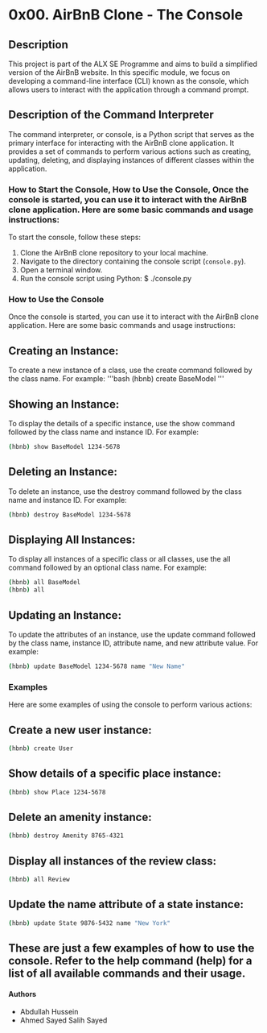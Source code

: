 # 0x00. AirBnB Clone - The Console

## Description
This project is part of the ALX SE Programme and aims to build a simplified version of the AirBnB website. In this specific module, we focus on developing a command-line interface (CLI) known as the console, which allows users to interact with the application through a command prompt.

## Description of the Command Interpreter
The command interpreter, or console, is a Python script that serves as the primary interface for interacting with the AirBnB clone application. It provides a set of commands to perform various actions such as creating, updating, deleting, and displaying instances of different classes within the application.

### How to Start the Console, How to Use the Console, Once the console is started, you can use it to interact with the AirBnB clone application. Here are some basic commands and usage instructions:
To start the console, follow these steps:
1. Clone the AirBnB clone repository to your local machine.
2. Navigate to the directory containing the console script (`console.py`).
3. Open a terminal window.
4. Run the console script using Python:
  $ ./console.py

### How to Use the Console
Once the console is started, you can use it to interact with the AirBnB clone application. Here are some basic commands and usage instructions:

## Creating an Instance:
To create a new instance of a class, use the create command followed by the class name. For example:
'''bash
(hbnb) create BaseModel
'''

## Showing an Instance:
To display the details of a specific instance, use the show command followed by the class name and instance ID. For example:
```bash
(hbnb) show BaseModel 1234-5678
```

## Deleting an Instance:
To delete an instance, use the destroy command followed by the class name and instance ID. For example:
```bash
(hbnb) destroy BaseModel 1234-5678
```

## Displaying All Instances:
To display all instances of a specific class or all classes, use the all command followed by an optional class name. For example:
```bash
(hbnb) all BaseModel
(hbnb) all
```

## Updating an Instance:
To update the attributes of an instance, use the update command followed by the class name, instance ID, attribute name, and new attribute value. For example:
```bash
(hbnb) update BaseModel 1234-5678 name "New Name"
```

### Examples
Here are some examples of using the console to perform various actions:

## Create a new user instance:
```bash
(hbnb) create User
```

## Show details of a specific place instance:
```bash
(hbnb) show Place 1234-5678
```

## Delete an amenity instance:
```bash
(hbnb) destroy Amenity 8765-4321
```

## Display all instances of the review class:
```bash
(hbnb) all Review
```

## Update the name attribute of a state instance:
```bash
(hbnb) update State 9876-5432 name "New York"
```

## These are just a few examples of how to use the console. Refer to the help command (help) for a list of all available commands and their usage.

#### Authors

- Abdullah Hussein
- Ahmed Sayed Salih Sayed
